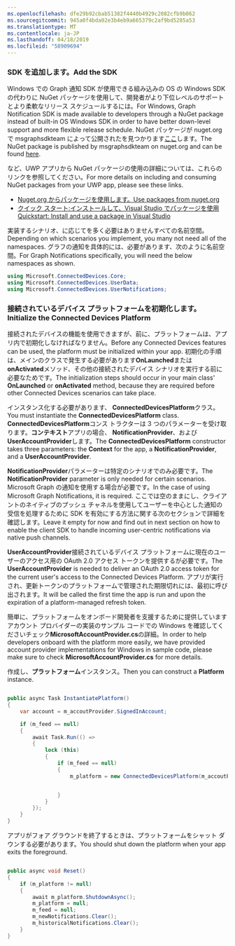 ```yaml
---
ms.openlocfilehash: dfe29b92cbab51382f4440b4929c2082cfb9b062
ms.sourcegitcommit: 945a0f4bda02e3b4eb9a665379c2af9bd5285a53
ms.translationtype: MT
ms.contentlocale: ja-JP
ms.lasthandoff: 04/18/2019
ms.locfileid: "58909694"
---
```

### <a name="add-the-sdk"></a><span data-ttu-id="af446-101">SDK を追加します。</span><span class="sxs-lookup"><span data-stu-id="af446-101">Add the SDK</span></span>

<span data-ttu-id="af446-102">Windows での Graph 通知 SDK が使用できる組み込みの OS の Windows SDK の代わりに NuGet パッケージを使用して、開発者がより下位レベルのサポートとより柔軟なリリース スケジュールするには。</span><span class="sxs-lookup"><span data-stu-id="af446-102">For Windows, Graph Notification SDK is made available to developers through a NuGet package instead of built-in OS Windows SDK in order to have better down-level support and more flexible release schedule.</span></span> <span data-ttu-id="af446-103">NuGet パッケージが nuget.org で msgraphsdkteam によって公開されたを見つかります[ここ](https://www.nuget.org/profiles/msgraphsdkteam)します。</span><span class="sxs-lookup"><span data-stu-id="af446-103">The NuGet package is published by msgraphsdkteam on nuget.org and can be found [here](https://www.nuget.org/profiles/msgraphsdkteam).</span></span> 

<span data-ttu-id="af446-104">など、UWP アプリから NuGet パッケージの使用の詳細については、これらのリンクを参照してください。</span><span class="sxs-lookup"><span data-stu-id="af446-104">For more details on including and consuming NuGet packages from your UWP app, please see these links.</span></span> 
* [<span data-ttu-id="af446-105">Nuget.org からパッケージを使用します。</span><span class="sxs-lookup"><span data-stu-id="af446-105">Use packages from nuget.org</span></span>](https://docs.microsoft.com/en-us/azure/devops/artifacts/nuget/upstream-sources?view=vsts&tabs=new-nav)
* [<span data-ttu-id="af446-106">クイック スタート:インストールして、Visual Studio でパッケージを使用</span><span class="sxs-lookup"><span data-stu-id="af446-106">Quickstart: Install and use a package in Visual Studio</span></span>](https://docs.microsoft.com/en-us/nuget/quickstart/install-and-use-a-package-in-visual-studio)




<span data-ttu-id="af446-107">実装するシナリオ、に応じてを多く必要はありませんすべての名前空間。</span><span class="sxs-lookup"><span data-stu-id="af446-107">Depending on which scenarios you implement, you many not need all of the namespaces.</span></span> <span data-ttu-id="af446-108">グラフの通知を具体的には、必要があります、次のように名前空間。</span><span class="sxs-lookup"><span data-stu-id="af446-108">For Graph Notifications specifically, you will need the below namespaces as shown.</span></span>


```C#
using Microsoft.ConnectedDevices.Core;
using Microsoft.ConnectedDevices.UserData;
using Microsoft.ConnectedDevices.UserNotifications;

```


### <a name="initialize-the-connected-devices-platform"></a><span data-ttu-id="af446-109">接続されているデバイス プラットフォームを初期化します。</span><span class="sxs-lookup"><span data-stu-id="af446-109">Initialize the Connected Devices Platform</span></span>

<span data-ttu-id="af446-110">接続されたデバイスの機能を使用できますが、前に、プラットフォームは、アプリ内で初期化しなければなりません。</span><span class="sxs-lookup"><span data-stu-id="af446-110">Before any Connected Devices features can be used, the platform must be initialized within your app.</span></span> <span data-ttu-id="af446-111">初期化の手順は、メインのクラスで発生する必要があります**OnLaunched**または**onActivated**メソッド、その他の接続されたデバイス シナリオを実行する前に必要なためです。</span><span class="sxs-lookup"><span data-stu-id="af446-111">The initialization steps should occur in your main class' **OnLaunched** or **onActivated** method, because they are required before other Connected Devices scenarios can take place.</span></span> 

<span data-ttu-id="af446-112">インスタンス化する必要があります、 **ConnectedDevicesPlatform**クラス。</span><span class="sxs-lookup"><span data-stu-id="af446-112">You must instantiate the **ConnectedDevicesPlatform** class.</span></span> <span data-ttu-id="af446-113">**ConnectedDevicesPlatform**コンス トラクターは 3 つのパラメーターを受け取ります。**コンテキスト**アプリの場合、 **NotificationProvider**、および**UserAccountProvider**します。</span><span class="sxs-lookup"><span data-stu-id="af446-113">The **ConnectedDevicesPlatform** constructor takes three parameters: the **Context** for the app, a **NotificationProvider**, and a **UserAccountProvider**.</span></span>

<span data-ttu-id="af446-114">**NotificationProvider**パラメーターは特定のシナリオでのみ必要です。</span><span class="sxs-lookup"><span data-stu-id="af446-114">The **NotificationProvider** parameter is only needed for certain scenarios.</span></span> <span data-ttu-id="af446-115">Microsoft Graph の通知を使用する場合が必要です。</span><span class="sxs-lookup"><span data-stu-id="af446-115">In the case of using Microsoft Graph Notifications, it is required.</span></span> <span data-ttu-id="af446-116">ここでは空のままにし、クライアントのネイティブのプッシュ チャネルを使用してユーザーを中心とした通知の受信を処理するために SDK を有効にする方法に関する次のセクションで詳細を確認します。</span><span class="sxs-lookup"><span data-stu-id="af446-116">Leave it empty for now and find out in next section on how to enable the client SDK to handle incoming user-centric notifications via native push channels.</span></span>

<span data-ttu-id="af446-117">**UserAccountProvider**接続されているデバイス プラットフォームに現在のユーザーのアクセス用の OAuth 2.0 アクセス トークンを提供するが必要です。</span><span class="sxs-lookup"><span data-stu-id="af446-117">The **UserAccountProvider** is needed to deliver an OAuth 2.0 access token for the current user's access to the Connected Devices Platform.</span></span> <span data-ttu-id="af446-118">アプリが実行され、更新トークンのプラットフォームで管理された期限切れには、最初に呼び出されます。</span><span class="sxs-lookup"><span data-stu-id="af446-118">It will be called the first time the app is run and upon the expiration of a platform-managed refresh token.</span></span> 

<span data-ttu-id="af446-119">簡単に、プラットフォームをオンボード開発者を支援するために提供していますアカウント プロバイダーの実装のサンプル コードでの Windows を確認してくださいチェック**MicrosoftAccountProvider.cs**の詳細。</span><span class="sxs-lookup"><span data-stu-id="af446-119">In order to help developers onboard with the platform more easily, we have provided account provider implementations for Windows in sample code, please make sure to check **MicrosoftAccountProvider.cs** for more details.</span></span> 

<span data-ttu-id="af446-120">作成し、**プラットフォーム**インスタンス。</span><span class="sxs-lookup"><span data-stu-id="af446-120">Then you can construct a **Platform** instance.</span></span> 

```C#

public async Task InstantiatePlatform()
{
    var account = m_accoutProvider.SignedInAccount;

    if (m_feed == null)
    {
        await Task.Run(() =>
        {
            lock (this)
            {
                if (m_feed == null)
                {
                    m_platform = new ConnectedDevicesPlatform(m_accoutProvider, this);


                }
            }
        });
    }
}

```

<span data-ttu-id="af446-121">アプリがフォア グラウンドを終了するときは、プラットフォームをシャット ダウンする必要があります。</span><span class="sxs-lookup"><span data-stu-id="af446-121">You should shut down the platform when your app exits the foreground.</span></span>

```C#

public async void Reset()
{
    if (m_platform != null)
    {
        await m_platform.ShutdownAsync();
        m_platform = null;
        m_feed = null;
        m_newNotifications.Clear();
        m_historicalNotifications.Clear();
    }
}

```
